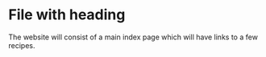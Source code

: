 # File with heading

The website will consist of a main index page which will have links to a few recipes.
